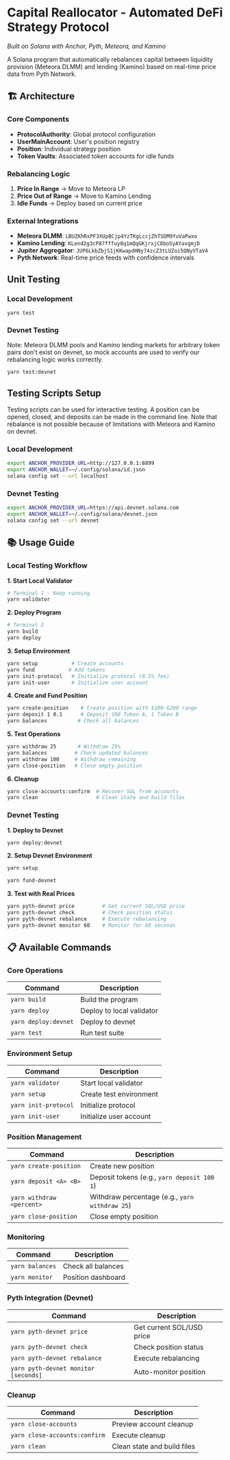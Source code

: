 # Capital Reallocator - Automated DeFi Strategy Protocol

*Built on Solana with Anchor, Pyth, Meteora, and Kamino*

A Solana program that automatically rebalances capital between liquidity provision (Meteora DLMM) and lending (Kamino) based on real-time price data from Pyth Network.

## 🏗️ Architecture

### Core Components
- **ProtocolAuthority**: Global protocol configuration
- **UserMainAccount**: User's position registry  
- **Position**: Individual strategy position
- **Token Vaults**: Associated token accounts for idle funds

### Rebalancing Logic
1. **Price In Range** → Move to Meteora LP
2. **Price Out of Range** → Move to Kamino Lending
3. **Idle Funds** → Deploy based on current price

### External Integrations
- **Meteora DLMM**: `LBUZKhRxPF3XUpBCjp4YzTKgLccjZhTSDM9YuVaPwxo`
- **Kamino Lending**: `KLend2g3cP87fffoy8q1mQqGKjrxjC8boSyAYavgmjD`
- **Jupiter Aggregator**: `JUP6LkbZbjS1jKKwapdHNy74zcZ3tLUZoi5QNyVTaV4`
- **Pyth Network**: Real-time price feeds with confidence intervals

## Unit Testing

### Local Development
`yarn test`

### Devnet Testing
Note: Meteora DLMM pools and Kamino lending markets for arbitrary token pairs don't exist on devnet, so mock accounts are used to verify our rebalancing logic works correctly.

`yarn test:devnet`


## Testing Scripts Setup
Testing scripts can be used for interactive testing. A position can be opened, closed, and deposits can be made in the command line. Note that rebalance is not possible because of limitations with Meteora and Kamino on devnet.

### Local Development
```bash
export ANCHOR_PROVIDER_URL=http://127.0.0.1:8899
export ANCHOR_WALLET=~/.config/solana/id.json
solana config set --url localhost
```

### Devnet Testing
```bash
export ANCHOR_PROVIDER_URL=https://api.devnet.solana.com
export ANCHOR_WALLET=~/.config/solana/devnet.json
solana config set --url devnet
```

## 📚 Usage Guide

### Local Testing Workflow

**1. Start Local Validator**
```bash
# Terminal 1 - Keep running
yarn validator
```

**2. Deploy Program**
```bash
# Terminal 2
yarn build
yarn deploy
```

**3. Setup Environment**
```bash
yarn setup           # Create accounts
yarn fund           # Add tokens
yarn init-protocol   # Initialize protocol (0.5% fee)
yarn init-user       # Initialize user account
```

**4. Create and Fund Position**
```bash
yarn create-position    # Create position with $100-$200 range
yarn deposit 1 0.1      # Deposit 100 Token A, 1 Token B
yarn balances          # Check all balances
```

**5. Test Operations**
```bash
yarn withdraw 25       # Withdraw 25%
yarn balances         # Check updated balances
yarn withdraw 100     # Withdraw remaining
yarn close-position   # Close empty position
```

**6. Cleanup**
```bash
yarn close-accounts:confirm  # Recover SOL from accounts
yarn clean                   # Clean state and build files
```

### Devnet Testing

**1. Deploy to Devnet**
```bash
yarn deploy:devnet
```

**2. Setup Devnet Environment**
```bash
yarn setup

yarn fund-devnet
```
**3. Test with Real Prices**
```bash
yarn pyth-devnet price         # Get current SOL/USD price
yarn pyth-devnet check         # Check position status
yarn pyth-devnet rebalance     # Execute rebalancing
yarn pyth-devnet monitor 60    # Monitor for 60 seconds
```

## 📋 Available Commands

### Core Operations
| Command | Description |
|---------|-------------|
| `yarn build` | Build the program |
| `yarn deploy` | Deploy to local validator |
| `yarn deploy:devnet` | Deploy to devnet |
| `yarn test` | Run test suite |

### Environment Setup
| Command | Description |
|---------|-------------|
| `yarn validator` | Start local validator |
| `yarn setup` | Create test environment |
| `yarn init-protocol` | Initialize protocol |
| `yarn init-user` | Initialize user account |

### Position Management
| Command | Description |
|---------|-------------|
| `yarn create-position` | Create new position |
| `yarn deposit <A> <B>` | Deposit tokens (e.g., `yarn deposit 100 1`) |
| `yarn withdraw <percent>` | Withdraw percentage (e.g., `yarn withdraw 25`) |
| `yarn close-position` | Close empty position |

### Monitoring
| Command | Description |
|---------|-------------|
| `yarn balances` | Check all balances |
| `yarn monitor` | Position dashboard |

### Pyth Integration (Devnet)
| Command | Description |
|---------|-------------|
| `yarn pyth-devnet price` | Get current SOL/USD price |
| `yarn pyth-devnet check` | Check position status |
| `yarn pyth-devnet rebalance` | Execute rebalancing |
| `yarn pyth-devnet monitor [seconds]` | Auto-monitor position |

### Cleanup
| Command | Description |
|---------|-------------|
| `yarn close-accounts` | Preview account cleanup |
| `yarn close-accounts:confirm` | Execute cleanup |
| `yarn clean` | Clean state and build files |

